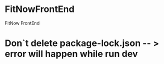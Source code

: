 # FitNowFrontEnd
 FitNow FrontEnd

# Don`t delete package-lock.json -- > error will happen while run dev